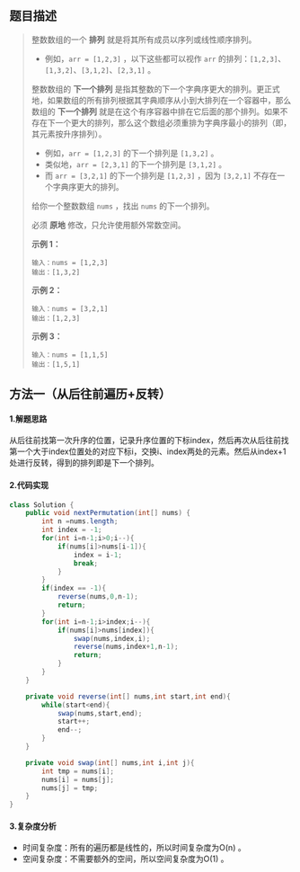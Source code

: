 ## 题目描述 
>  整数数组的一个 **排列**  就是将其所有成员以序列或线性顺序排列。
>
>  - 例如，`arr = [1,2,3]` ，以下这些都可以视作 `arr` 的排列：`[1,2,3]`、`[1,3,2]`、`[3,1,2]`、`[2,3,1]` 。
>
>  整数数组的 **下一个排列** 是指其整数的下一个字典序更大的排列。更正式地，如果数组的所有排列根据其字典顺序从小到大排列在一个容器中，那么数组的 **下一个排列** 就是在这个有序容器中排在它后面的那个排列。如果不存在下一个更大的排列，那么这个数组必须重排为字典序最小的排列（即，其元素按升序排列）。
>
>  - 例如，`arr = [1,2,3]` 的下一个排列是 `[1,3,2]` 。
>  - 类似地，`arr = [2,3,1]` 的下一个排列是 `[3,1,2]` 。
>  - 而 `arr = [3,2,1]` 的下一个排列是 `[1,2,3]` ，因为 `[3,2,1]` 不存在一个字典序更大的排列。
>
>  给你一个整数数组 `nums` ，找出 `nums` 的下一个排列。
>
>  必须 **原地** 修改，只允许使用额外常数空间。
>
>   
>
>  **示例 1：**
>
>  ```
>  输入：nums = [1,2,3]
>  输出：[1,3,2]
>  ```
>
>  **示例 2：**
>
>  ```
>  输入：nums = [3,2,1]
>  输出：[1,2,3]
>  ```
>
>  **示例 3：**
>
>  ```
>  输入：nums = [1,1,5]
>  输出：[1,5,1]
>  ```


## 方法一（从后往前遍历+反转）
#### 1.解题思路
从后往前找第一次升序的位置，记录升序位置的下标index，然后再次从后往前找第一个大于index位置处的对应下标i，交换i、index两处的元素。然后从index+1处进行反转，得到的排列即是下一个排列。

#### 2.代码实现
```java
class Solution {
    public void nextPermutation(int[] nums) {
        int n =nums.length;
        int index = -1;
        for(int i=n-1;i>0;i--){
            if(nums[i]>nums[i-1]){
                index = i-1;
                break;
            }
        }
        if(index == -1){
            reverse(nums,0,n-1);
            return;
        }
        for(int i=n-1;i>index;i--){
            if(nums[i]>nums[index]){
                swap(nums,index,i);
                reverse(nums,index+1,n-1);
                return;
            }
        }
    }

    private void reverse(int[] nums,int start,int end){
        while(start<end){
            swap(nums,start,end);
            start++;
            end--;
        }
    }

    private void swap(int[] nums,int i,int j){
        int tmp = nums[i];
        nums[i] = nums[j];
        nums[j] = tmp;
    }
}
```
#### 3.复杂度分析

- 时间复杂度：所有的遍历都是线性的，所以时间复杂度为O(n) 。
- 空间复杂度：不需要额外的空间，所以空间复杂度为O(1) 。

